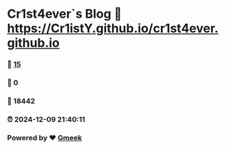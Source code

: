 # Cr1st4ever`s Blog :link: https://Cr1istY.github.io/cr1st4ever.github.io 
### :page_facing_up: [15](https://Cr1istY.github.io/cr1st4ever.github.io/tag.html) 
### :speech_balloon: 0 
### :hibiscus: 18442 
### :alarm_clock: 2024-12-09 21:40:11 
### Powered by :heart: [Gmeek](https://github.com/Meekdai/Gmeek)
